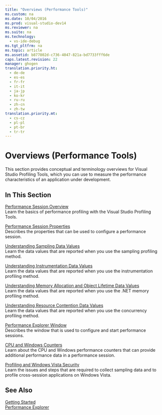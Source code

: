 ```yaml
---
title: "Overviews (Performance Tools)"
ms.custom: na
ms.date: 10/04/2016
ms.prod: visual-studio-dev14
ms.reviewer: na
ms.suite: na
ms.technology: 
  - vs-ide-debug
ms.tgt_pltfrm: na
ms.topic: article
ms.assetid: b877802d-c736-4047-821a-bd7733fff6de
caps.latest.revision: 22
manager: ghogen
translation.priority.ht: 
  - de-de
  - es-es
  - fr-fr
  - it-it
  - ja-jp
  - ko-kr
  - ru-ru
  - zh-cn
  - zh-tw
translation.priority.mt: 
  - cs-cz
  - pl-pl
  - pt-br
  - tr-tr
---
```

# Overviews (Performance Tools)
This section provides conceptual and terminology overviews for Visual Studio Profiling Tools, which you can use to measure the performance characteristics of an application under development.  
  
## In This Section  
 [Performance Session Overview](../VS_IDE/Performance-Session-Overview.md)  
 Learn the basics of performance profiling with the Visual Studio Profiling Tools.  
  
 [Performance Session Properties](../VS_IDE/Performance-Session-Properties.md)  
 Describes the properties that can be used to configure a performance session.  
  
 [Understanding Sampling Data Values](../VS_IDE/Understanding-Sampling-Data-Values.md)  
 Learn the data values that are reported when you use the sampling profiling method.  
  
 [Understanding Instrumentation Data Values](../VS_IDE/Understanding-Instrumentation-Data-Values.md)  
 Learn the data values that are reported when you use the instrumentation profiling method.  
  
 [Understanding Memory Allocation and Object Lifetime Data Values](../VS_IDE/Understanding-Memory-Allocation-and-Object-Lifetime-Data-Values.md)  
 Learn the data values that are reported when you use the .NET memory profiling method.  
  
 [Understanding Resource Contention Data Values](../VS_IDE/Understanding-Resource-Contention-Data-Values.md)  
 Learn the data values that are reported when you use the concurrency profiling method.  
  
 [Performance Explorer Window](../VS_IDE/Performance-Explorer-Window.md)  
 Describes the window that is used to configure and start performance sessions.  
  
 [CPU and Windows Counters](../VS_IDE/CPU-and-Windows-Counters.md)  
 Learn about the CPU and Windows performance counters that can provide additional performance data in a performance session.  
  
 [Profiling and Windows Vista Security](../VS_IDE/Profiling-and-Windows-Vista-Security.md)  
 Learn the issues and steps that are required to collect sampling data and to profile cross-session applications on Windows Vista.  
  
## See Also  
 [Getting Started](../VS_IDE/Getting-Started-with-Performance-Tools.md)   
 [Performance Explorer](../VS_IDE/Performance-Explorer.md)